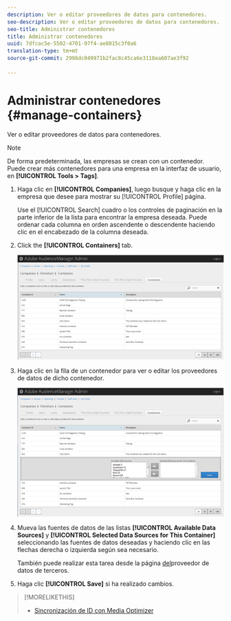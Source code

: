 ```yaml
---
description: Ver o editar proveedores de datos para contenedores.
seo-description: Ver o editar proveedores de datos para contenedores.
seo-title: Administrar contenedores
title: Administrar contenedores
uuid: 7dfcac5e-5502-4701-97f4-ae8015c3f0a6
translation-type: tm+mt
source-git-commit: 2998dc049971b2fac8c45ca6e3118ea607ae3f92

---
```



# Administrar contenedores {#manage-containers}

Ver o editar proveedores de datos para contenedores.

<!-- t_containers.xml -->

>[!NOTE]
>
>De forma predeterminada, las empresas se crean con un contenedor. Puede crear más contenedores para una empresa en la interfaz de usuario, en **[!UICONTROL Tools > Tags]**.

1. Haga clic en **[!UICONTROL Companies]**, luego busque y haga clic en la empresa que desee para mostrar su [!UICONTROL Profile] página.

   Use el [!UICONTROL Search] cuadro o los controles de paginación en la parte inferior de la lista para encontrar la empresa deseada. Puede ordenar cada columna en orden ascendente o descendente haciendo clic en el encabezado de la columna deseada.

1. Click the **[!UICONTROL Containers]** tab.

   ![](assets/containers.png)

1. Haga clic en la fila de un contenedor para ver o editar los proveedores de datos de dicho contenedor.

   ![Resultado del paso](assets/containers_edit.png)

1. Mueva las fuentes de datos de las listas **[!UICONTROL Available Data Sources]** y **[!UICONTROL Selected Data Sources for This Container]** seleccionando las fuentes de datos deseadas y haciendo clic en las flechas derecha o izquierda según sea necesario.

   También puede realizar esta tarea desde la página [del](../companies/admin-third-party-providers.md#task_E942DD674D794BA6B8EFD52FD866E689)proveedor de datos de terceros.

1. Haga clic **[!UICONTROL Save]** si ha realizado cambios.

>[!MORELIKETHIS]
>
>* [Sincronización de ID con Media Optimizer](../companies/admin-amo-sync.md#concept_2B5537233DAA4860B3503B344F937D83)

